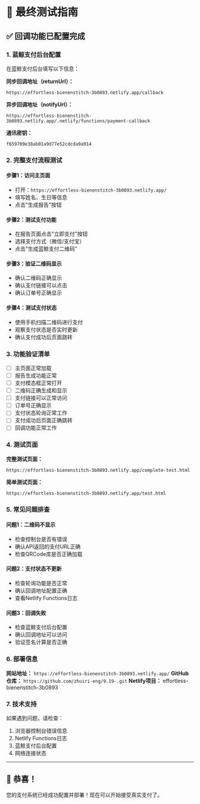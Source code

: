 # 🎯 最终测试指南

## ✅ 回调功能已配置完成

### 1. 蓝鲸支付后台配置

在蓝鲸支付后台填写以下信息：

**同步回调地址（returnUrl）：**
```
https://effortless-bienenstitch-3b0893.netlify.app/callback
```

**异步回调地址（notifyUrl）：**
```
https://effortless-bienenstitch-3b0893.netlify.app/.netlify/functions/payment-callback
```

**通讯密钥：**
```
f659709e38ab01a9d77e52cdcda9a914
```

### 2. 完整支付流程测试

#### 步骤1：访问主页面
- 打开：`https://effortless-bienenstitch-3b0893.netlify.app/`
- 填写姓名、生日等信息
- 点击"生成报告"按钮

#### 步骤2：测试支付功能
- 在报告页面点击"立即支付"按钮
- 选择支付方式（微信/支付宝）
- 点击"生成蓝鲸支付二维码"

#### 步骤3：验证二维码显示
- 确认二维码正确显示
- 确认支付链接可以点击
- 确认订单号正确显示

#### 步骤4：测试支付状态
- 使用手机扫描二维码进行支付
- 观察支付状态是否实时更新
- 确认支付成功后页面跳转

### 3. 功能验证清单

- [ ] 主页面正常加载
- [ ] 报告生成功能正常
- [ ] 支付模态框正常打开
- [ ] 二维码正确生成和显示
- [ ] 支付链接可以正常访问
- [ ] 订单号正确显示
- [ ] 支付状态轮询正常工作
- [ ] 支付成功后页面正确跳转
- [ ] 回调功能正常工作

### 4. 测试页面

**完整测试页面：**
```
https://effortless-bienenstitch-3b0893.netlify.app/complete-test.html
```

**简单测试页面：**
```
https://effortless-bienenstitch-3b0893.netlify.app/test.html
```

### 5. 常见问题排查

#### 问题1：二维码不显示
- 检查控制台是否有错误
- 确认API返回的支付URL正确
- 检查QRCode库是否正确加载

#### 问题2：支付状态不更新
- 检查轮询功能是否正常
- 确认回调地址配置正确
- 查看Netlify Functions日志

#### 问题3：回调失败
- 检查蓝鲸支付后台配置
- 确认回调地址可以访问
- 验证签名计算是否正确

### 6. 部署信息

**网站地址：** `https://effortless-bienenstitch-3b0893.netlify.app/`
**GitHub仓库：** `https://github.com/zhuiri-eng/9.19-.git`
**Netlify项目：** effortless-bienenstitch-3b0893

### 7. 技术支持

如果遇到问题，请检查：
1. 浏览器控制台错误信息
2. Netlify Functions日志
3. 蓝鲸支付后台配置
4. 网络连接状态

---

## 🎉 恭喜！

您的支付系统已经成功配置并部署！现在可以开始接受真实支付了。
